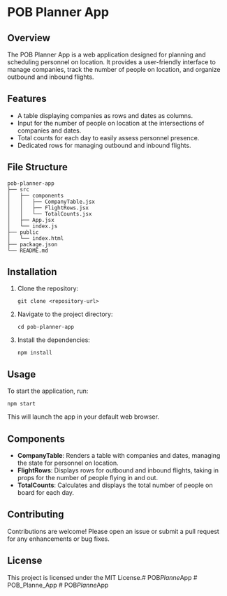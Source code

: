 # POB Planner App

## Overview
The POB Planner App is a web application designed for planning and scheduling personnel on location. It provides a user-friendly interface to manage companies, track the number of people on location, and organize outbound and inbound flights.

## Features
- A table displaying companies as rows and dates as columns.
- Input for the number of people on location at the intersections of companies and dates.
- Total counts for each day to easily assess personnel presence.
- Dedicated rows for managing outbound and inbound flights.

## File Structure
```
pob-planner-app
├── src
│   ├── components
│   │   ├── CompanyTable.jsx
│   │   ├── FlightRows.jsx
│   │   └── TotalCounts.jsx
│   ├── App.jsx
│   └── index.js
├── public
│   └── index.html
├── package.json
└── README.md
```

## Installation
1. Clone the repository:
   ```
   git clone <repository-url>
   ```
2. Navigate to the project directory:
   ```
   cd pob-planner-app
   ```
3. Install the dependencies:
   ```
   npm install
   ```

## Usage
To start the application, run:
```
npm start
```
This will launch the app in your default web browser.

## Components
- **CompanyTable**: Renders a table with companies and dates, managing the state for personnel on location.
- **FlightRows**: Displays rows for outbound and inbound flights, taking in props for the number of people flying in and out.
- **TotalCounts**: Calculates and displays the total number of people on board for each day.

## Contributing
Contributions are welcome! Please open an issue or submit a pull request for any enhancements or bug fixes.

## License
This project is licensed under the MIT License.#   P O B _ P l a n n e _ A p p  
 # POB_Planne_App
#   P O B _ P l a n n e _ A p p  
 